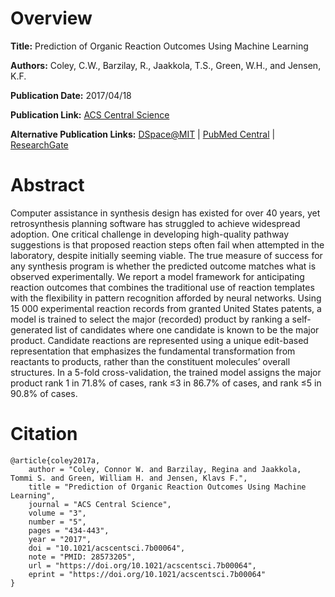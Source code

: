 # Overview
**Title:**
Prediction of Organic Reaction Outcomes Using Machine Learning

**Authors:**
Coley, C.W., Barzilay, R., Jaakkola, T.S., Green, W.H., and Jensen, K.F.

**Publication Date:**
2017/04/18

**Publication Link:**
[ACS Central Science](https://pubs.acs.org/doi/10.1021/acscentsci.7b00064)

**Alternative Publication Links:**
[DSpace@MIT](https://dspace.mit.edu/handle/1721.1/110706) |
[PubMed Central](https://www.ncbi.nlm.nih.gov/pmc/articles/PMC5445544) |
[ResearchGate](https://www.researchgate.net/publication/316354788_Prediction_of_Organic_Reaction_Outcomes_Using_Machine_Learning)


# Abstract
Computer assistance in synthesis design has existed for over 40 years, yet retrosynthesis planning software has struggled to achieve widespread adoption.
One critical challenge in developing high-quality pathway suggestions is that proposed reaction steps often fail when attempted in the laboratory, despite initially seeming viable.
The true measure of success for any synthesis program is whether the predicted outcome matches what is observed experimentally.
We report a model framework for anticipating reaction outcomes that combines the traditional use of reaction templates with the flexibility in pattern recognition afforded by neural networks.
Using 15 000 experimental reaction records from granted United States patents, a model is trained to select the major (recorded) product by ranking a self-generated list of candidates where one candidate is known to be the major product.
Candidate reactions are represented using a unique edit-based representation that emphasizes the fundamental transformation from reactants to products, rather than the constituent molecules’ overall structures.
In a 5-fold cross-validation, the trained model assigns the major product rank 1 in 71.8% of cases, rank ≤3 in 86.7% of cases, and rank ≤5 in 90.8% of cases.


# Citation
```
@article{coley2017a,
    author = "Coley, Connor W. and Barzilay, Regina and Jaakkola, Tommi S. and Green, William H. and Jensen, Klavs F.",
    title = "Prediction of Organic Reaction Outcomes Using Machine Learning",
    journal = "ACS Central Science",
    volume = "3",
    number = "5",
    pages = "434-443",
    year = "2017",
    doi = "10.1021/acscentsci.7b00064",
    note = "PMID: 28573205",
    url = "https://doi.org/10.1021/acscentsci.7b00064",
    eprint = "https://doi.org/10.1021/acscentsci.7b00064"
}
```
